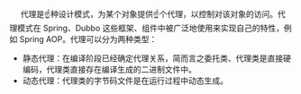 <p>
&nbsp;&nbsp;&nbsp;&nbsp;
  代理是☝️种设计模式，为某个对象提供☝️个代理，以控制对该对象的访问。代理模式在 Spring、Dubbo 这些框架、组件中被广泛地使用来实现自己的特性，例如 Spring AOP。代理可以分为两种类型：
<ul>
  <li>静态代理：在编译阶段已经确定代理关系，简而言之委托类、代理类是直接硬编码，代理类直接存在编译生成的二进制文件中。</li>
  <li>动态代理：代理类的字节码文件是在运行过程中动态生成。</li>
<ul>
</p>
